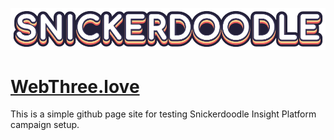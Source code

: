 ![Snickerdoodle Protocol](/snickerdoodle_horizontal_notab.png)

# [WebThree.love](https://webthree.love)

This is a simple github page site for testing Snickerdoodle Insight Platform campaign setup. 